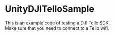 # UnityDJITelloSample
This is an example code of testing a DJI Tello SDK.<br>
Make sure that you need to connect to a Tello wifi.
